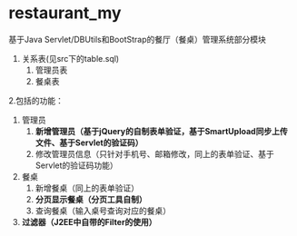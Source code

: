 # restaurant_my
基于Java Servlet/DBUtils和BootStrap的餐厅（餐桌）管理系统部分模块

1. 关系表(见src下的table.sql)
   1. 管理员表
   2. 餐桌表
   
2.包括的功能：
   1. 管理员
      1. **新增管理员（基于jQuery的自制表单验证，基于SmartUpload同步上传文件、基于Servlet的验证码）**
      2. 修改管理员信息（只针对手机号、邮箱修改，同上的表单验证、基于Servlet的验证码功能）
   2. 餐桌
      1. 新增餐桌（同上的表单验证）
      2. **分页显示餐桌（分页工具自制）**
      3. 查询餐桌（输入桌号查询对应的餐桌）
   3. **过滤器（J2EE中自带的Filter的使用）**
